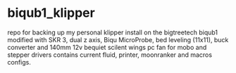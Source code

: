 # biqub1_klipper
repo for backing up my personal klipper install on the bigtreetech biqub1
modified with SKR 3, dual z axis, Biqu MicroProbe, bed leveling (11x11), 
buck converter and 140mm 12v bequiet scilent wings pc fan for mobo and 
stepper drivers contains current fluid, printer, moonranker and macros configs. 
